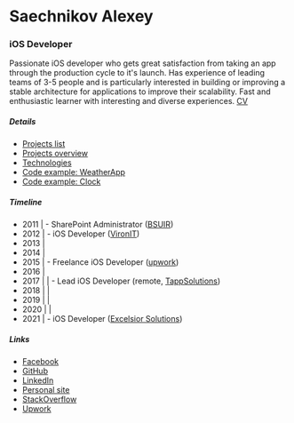 
# Saechnikov Alexey

### iOS Developer

Passionate iOS developer who gets great satisfaction from taking an app through the production cycle to it's launch. Has experience of leading teams of 3-5 people and is particularly interested in building or improving a stable architecture for applications to improve their scalability. Fast and enthusiastic learner with interesting and diverse experiences. [CV](alexey_saechnikov_cv.pdf)

##### Details

- [Projects list](projects_list.md)
- [Projects overview](projects_overview.md)
- [Technologies](technologies_list.md)
- [Code example: WeatherApp](code_examples_weather_app.md)
- [Code example: Clock](code_examples_clock.md)

##### Timeline

- 2011 | - SharePoint Administrator ([BSUIR](https://bsuir.by))  
- 2012 | - iOS Developer ([VironIT](https://vironit.com))  
- 2013 |
- 2014 |
- 2015 | - Freelance iOS Developer ([upwork](https://www.upwork.com/freelancers/~0164318e9deae07ccb))
- 2016 |
- 2017 | | - Lead iOS Developer (remote, [TappSolutions](https://www.tappsolutions.com/))
- 2018 | |
- 2019 | |
- 2020 | |
- 2021 | - iOS Developer ([Excelsior Solutions](https://www.excelsior-solutions.de/))

##### Links

- [Facebook](https://www.facebook.com/fizzy871)   
- [GitHub](https://github.com/fizzy871)  
- [LinkedIn](https://www.linkedin.com/in/saechnikov/)  
- [Personal site](http://saechnikov.com)  
- [StackOverflow](https://stackoverflow.com/users/1885345/alexey-saechnikov)
- [Upwork](https://www.upwork.com/freelancers/~0164318e9deae07ccb)   

